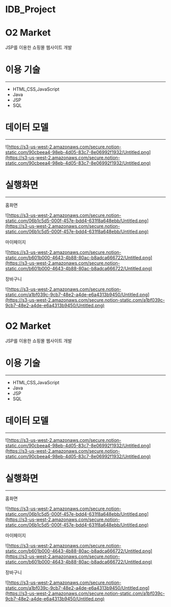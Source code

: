 # IDB_Project

# O2 Market

JSP를 이용한 쇼핑몰 웹사이트 개발

# 이용 기술

---

- HTML,CSS,JavaScript
- Java
- JSP
- SQL

# 데이터 모델

---

![https://s3-us-west-2.amazonaws.com/secure.notion-static.com/90cbeea4-98eb-4d05-83c7-8e06992f1932/Untitled.png](https://s3-us-west-2.amazonaws.com/secure.notion-static.com/90cbeea4-98eb-4d05-83c7-8e06992f1932/Untitled.png)

# 실행화면

---

홈화면

![https://s3-us-west-2.amazonaws.com/secure.notion-static.com/06b1c5d5-000f-457e-bdd4-631f8a648ebb/Untitled.png](https://s3-us-west-2.amazonaws.com/secure.notion-static.com/06b1c5d5-000f-457e-bdd4-631f8a648ebb/Untitled.png)

마이페이지

![https://s3-us-west-2.amazonaws.com/secure.notion-static.com/b601b000-4643-4b88-80ac-b8adca666722/Untitled.png](https://s3-us-west-2.amazonaws.com/secure.notion-static.com/b601b000-4643-4b88-80ac-b8adca666722/Untitled.png)

장바구니

![https://s3-us-west-2.amazonaws.com/secure.notion-static.com/a1bf039c-9cb7-48e2-a4de-e6a4313b9450/Untitled.png](https://s3-us-west-2.amazonaws.com/secure.notion-static.com/a1bf039c-9cb7-48e2-a4de-e6a4313b9450/Untitled.png)

# O2 Market

JSP를 이용한 쇼핑몰 웹사이트 개발

# 이용 기술

---

- HTML,CSS,JavaScript
- Java
- JSP
- SQL

# 데이터 모델

---

![https://s3-us-west-2.amazonaws.com/secure.notion-static.com/90cbeea4-98eb-4d05-83c7-8e06992f1932/Untitled.png](https://s3-us-west-2.amazonaws.com/secure.notion-static.com/90cbeea4-98eb-4d05-83c7-8e06992f1932/Untitled.png)

# 실행화면

---

홈화면

![https://s3-us-west-2.amazonaws.com/secure.notion-static.com/06b1c5d5-000f-457e-bdd4-631f8a648ebb/Untitled.png](https://s3-us-west-2.amazonaws.com/secure.notion-static.com/06b1c5d5-000f-457e-bdd4-631f8a648ebb/Untitled.png)

마이페이지

![https://s3-us-west-2.amazonaws.com/secure.notion-static.com/b601b000-4643-4b88-80ac-b8adca666722/Untitled.png](https://s3-us-west-2.amazonaws.com/secure.notion-static.com/b601b000-4643-4b88-80ac-b8adca666722/Untitled.png)

장바구니

![https://s3-us-west-2.amazonaws.com/secure.notion-static.com/a1bf039c-9cb7-48e2-a4de-e6a4313b9450/Untitled.png](https://s3-us-west-2.amazonaws.com/secure.notion-static.com/a1bf039c-9cb7-48e2-a4de-e6a4313b9450/Untitled.png)
